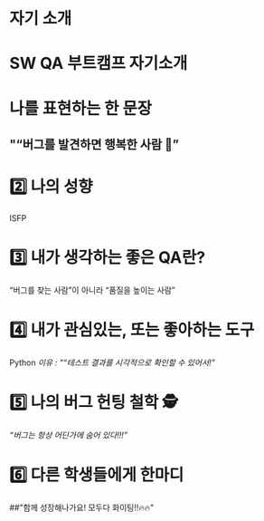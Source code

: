 # 자기 소개

#  SW QA 부트캠프 자기소개

# 나를 표현하는 한 문장
## "“버그를 발견하면 행복한 사람 🐞”

# 2️⃣ 나의 성향
ISFP

# 3️⃣ 내가 생각하는 좋은 QA란?
“버그를 찾는 사람”이 아니라 “품질을 높이는 사람”

# 4️⃣ 내가 관심있는, 또는 좋아하는 도구 
Python
_이유 : "“테스트 결과를 시각적으로 확인할 수 있어서!”_

# 5️⃣ 나의 버그 헌팅 철학 🕵️
_“버그는 항상 어딘가에 숨어 있다!!!”_

# 6️⃣ 다른 학생들에게 한마디 
##"함께 성장해나가요! 모두다 화이팅!!🔥🔥"